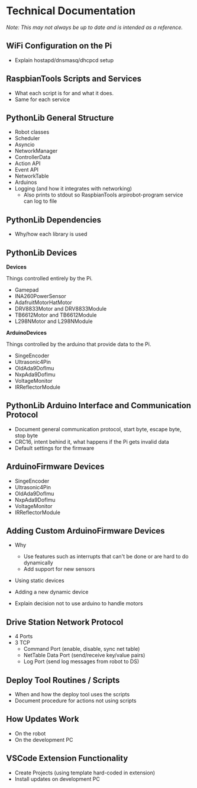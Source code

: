 # Technical Documentation

*Note: This may not always be up to date and is intended as a reference.*

## WiFi Configuration on the Pi
- Explain hostapd/dnsmasq/dhcpcd setup

## RaspbianTools Scripts and Services
- What each script is for and what it does.
- Same for each service

## PythonLib General Structure
- Robot classes
- Scheduler
- Asyncio
- NetworkManager
- ControllerData
- Action API
- Event API
- NetworkTable
- Arduinos
- Logging (and how it integrates with networking)
    - Also prints to stdout so RaspbianTools arpirobot-program service can log to file

## PythonLib Dependencies
- Why/how each library is used

## PythonLib Devices

**Devices**

Things controlled entirely by the Pi.

- Gamepad
- INA260PowerSensor
- AdafruitMotorHatMotor
- DRV8833Motor and DRV8833Module
- TB6612Motor and TB6612Module
- L298NMotor and L298NModule

**ArduinoDevices**

Things controlled by the arduino that provide data to the Pi.

- SingeEncoder
- Ultrasonic4Pin
- OldAda9DofImu
- NxpAda9DofImu
- VoltageMonitor
- IRReflectorModule

## PythonLib Arduino Interface and Communication Protocol
- Document general communication protocol, start byte, escape byte, stop byte
- CRC16, intent behind it, what happens if the Pi gets invalid data
- Default settings for the firmware

## ArduinoFirmware Devices

- SingeEncoder
- Ultrasonic4Pin
- OldAda9DofImu
- NxpAda9DofImu
- VoltageMonitor
- IRReflectorModule

## Adding Custom ArduinoFirmware Devices
- Why
    - Use features such as interrupts that can't be done or are hard to do dynamically
    - Add support for new sensors
- Using static devices
- Adding a new dynamic device

- Explain decision not to use arduino to handle motors

## Drive Station Network Protocol
- 4 Ports
- 3 TCP
    - Command Port (enable, disable, sync net table)
    - NetTable Data Port (send/receive key/value pairs)
    - Log Port (send log messages from robot to DS)

## Deploy Tool Routines / Scripts
- When and how the deploy tool uses the scripts
- Document procedure for actions not using scripts

## How Updates Work
- On the robot
- On the development PC

## VSCode Extension Functionality
- Create Projects (using template hard-coded in extension)
- Install updates on development PC